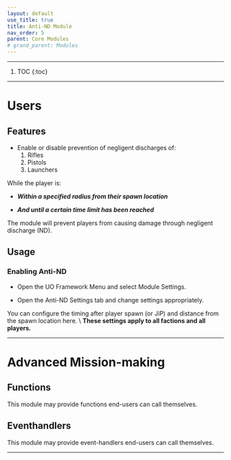 ```yaml
---
layout: default
use_title: true
title: Anti-ND Module
nav_order: 5
parent: Core Modules
# grand_parent: Modules
---
```


---
1. TOC
{:toc}

---

# Users

## Features

* Enable or disable prevention of negligent discharges of:
  1. Rifles
  2. Pistols 
  3. Launchers


While the player is:

* __*Within a specified radius from their spawn location*__

* __*And until a certain time limit has been reached*__

The module will prevent players from causing damage through negligent discharge (ND).

## Usage

### Enabling Anti-ND

* Open the UO Framework Menu and select Module Settings.
<!-- - ![Framework Tab]({{ site.baseurl }}/resources/images/generic/generic_framework_tab.png){:class="img-responsive"} -->
<!-- TODO: Replace image above with one containing the UO Framework tab and the Module Settings sub-menu button. -->

* Open the Anti-ND Settings tab and change settings appropriately.
<!-- - ![image-title-here]({{ site.baseurl }}/resources/images/core/anti_nd_configuration.png){:class="img-responsive"}  -->
<!-- TODO: Add image of the module settings button and the anti-nd module settings dropdown.  -->

You can configure the timing after player spawn (or JiP) and distance from the spawn location here. \\
**These settings apply to all factions and all players.**

---

# Advanced Mission-making

## Functions
This module may provide functions end-users can call themselves.

## Eventhandlers
This module may provide event-handlers end-users can call themselves.

---